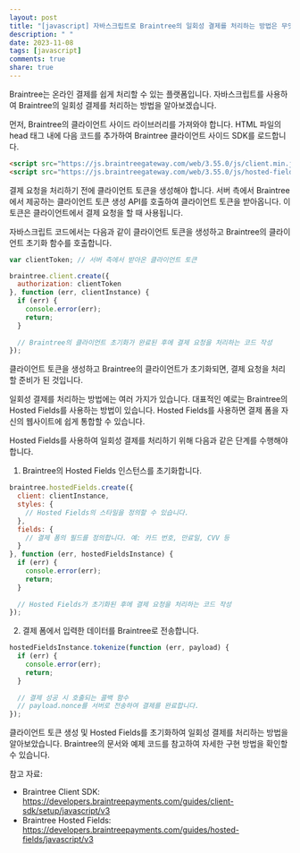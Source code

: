 ```yaml
---
layout: post
title: "[javascript] 자바스크립트로 Braintree의 일회성 결제를 처리하는 방법은 무엇인가요?"
description: " "
date: 2023-11-08
tags: [javascript]
comments: true
share: true
---
```


Braintree는 온라인 결제를 쉽게 처리할 수 있는 플랫폼입니다. 자바스크립트를 사용하여 Braintree의 일회성 결제를 처리하는 방법을 알아보겠습니다.

먼저, Braintree의 클라이언트 사이드 라이브러리를 가져와야 합니다. HTML 파일의 head 태그 내에 다음 코드를 추가하여 Braintree 클라이언트 사이드 SDK를 로드합니다.

```html
<script src="https://js.braintreegateway.com/web/3.55.0/js/client.min.js"></script>
<script src="https://js.braintreegateway.com/web/3.55.0/js/hosted-fields.min.js"></script>
```

결제 요청을 처리하기 전에 클라이언트 토큰을 생성해야 합니다. 서버 측에서 Braintree에서 제공하는 클라이언트 토큰 생성 API를 호출하여 클라이언트 토큰을 받아옵니다. 이 토큰은 클라이언트에서 결제 요청을 할 때 사용됩니다.

자바스크립트 코드에서는 다음과 같이 클라이언트 토큰을 생성하고 Braintree의 클라이언트 초기화 함수를 호출합니다.

```javascript
var clientToken; // 서버 측에서 받아온 클라이언트 토큰

braintree.client.create({
  authorization: clientToken
}, function (err, clientInstance) {
  if (err) {
    console.error(err);
    return;
  }
  
  // Braintree의 클라이언트 초기화가 완료된 후에 결제 요청을 처리하는 코드 작성
});
```

클라이언트 토큰을 생성하고 Braintree의 클라이언트가 초기화되면, 결제 요청을 처리할 준비가 된 것입니다.

일회성 결제를 처리하는 방법에는 여러 가지가 있습니다. 대표적인 예로는 Braintree의 Hosted Fields를 사용하는 방법이 있습니다. Hosted Fields를 사용하면 결제 폼을 자신의 웹사이트에 쉽게 통합할 수 있습니다.

Hosted Fields를 사용하여 일회성 결제를 처리하기 위해 다음과 같은 단계를 수행해야 합니다.

1. Braintree의 Hosted Fields 인스턴스를 초기화합니다.

```javascript
braintree.hostedFields.create({
  client: clientInstance,
  styles: {
    // Hosted Fields의 스타일을 정의할 수 있습니다.
  },
  fields: {
    // 결제 폼의 필드를 정의합니다. 예: 카드 번호, 만료일, CVV 등
  }
}, function (err, hostedFieldsInstance) {
  if (err) {
    console.error(err);
    return;
  }
  
  // Hosted Fields가 초기화된 후에 결제 요청을 처리하는 코드 작성
});
```

2. 결제 폼에서 입력한 데이터를 Braintree로 전송합니다.

```javascript
hostedFieldsInstance.tokenize(function (err, payload) {
  if (err) {
    console.error(err);
    return;
  }
  
  // 결제 성공 시 호출되는 콜백 함수
  // payload.nonce를 서버로 전송하여 결제를 완료합니다.
});
```

클라이언트 토큰 생성 및 Hosted Fields를 초기화하여 일회성 결제를 처리하는 방법을 알아보았습니다. Braintree의 문서와 예제 코드를 참고하여 자세한 구현 방법을 확인할 수 있습니다.

참고 자료:
- Braintree Client SDK: https://developers.braintreepayments.com/guides/client-sdk/setup/javascript/v3
- Braintree Hosted Fields: https://developers.braintreepayments.com/guides/hosted-fields/javascript/v3
